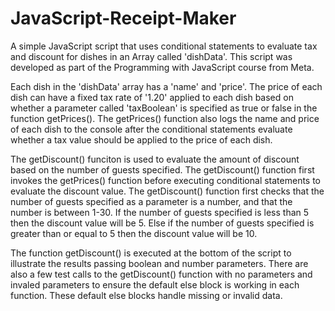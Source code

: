 # JavaScript-Receipt-Maker
A simple JavaScript script that uses conditional statements to evaluate tax and discount for dishes in an Array called 'dishData'. This script was developed as part of the Programming with JavaScript course from Meta.

Each dish in the 'dishData' array has a 'name' and 'price'. The price of each dish can have a fixed tax rate of '1.20' applied to each dish based on whether a parameter called 'taxBoolean' is specified as true or false in the function getPrices(). The getPrices() function also logs the name and price of each dish to the console after the conditional statements evaluate whether a tax value should be applied to the price of each dish. 

The getDiscount() funciton is used to evaluate the amount of discount based on the number of guests specified. The getDiscount() function first invokes the getPrices() function before executing conditional statements to evaluate the discount value. The getDiscount() function first checks that the number of guests specified as a parameter is a number, and that the number is between 1-30. If the number of guests specified is less than 5 then the discount value will be 5. Else if the number of guests specified is greater than or equal to 5 then the discount value will be 10. 

The function getDiscount() is executed at the bottom of the script to illustrate the results passing boolean and number parameters. There are also a few test calls to the getDiscount() function with no parameters and invaled parameters to ensure the default else block is working in each function. These default else blocks handle missing or invalid data.
